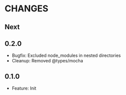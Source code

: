 # CHANGES

## Next

## 0.2.0

- Bugfix: Excluded node_modules in nested directories
- Cleanup: Removed @types/mocha

## 0.1.0

- Feature: Init
